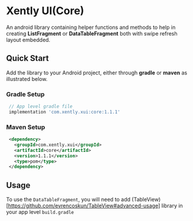 # Xently UI(Core)

 An android library containing helper functions and methods to help in creating **ListFragment** or
 **DataTableFragment** both with swipe refresh layout embedded.

## Quick Start

Add the library to your Android project, either through **gradle** or **maven** as illustrated below.

### Gradle Setup

```gradle
 // App level gradle file
 implementation 'com.xently.xui:core:1.1.1'
```

### Maven Setup

```xml
 <dependency>
   <groupId>com.xently.xui</groupId>
   <artifactId>core</artifactId>
   <version>1.1.1</version>
   <type>pom</type>
 </dependency>
```

## Usage

To use the `DataTableFragment`, you will need to add (TableView)[https://github.com/evrencoskun/TableView#advanced-usage]
library in your app level `build.gradle`